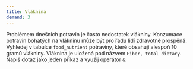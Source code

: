 ```yaml
---
title: Vláknina
demand: 3
---
```


Problémem dnešních potravin je často nedostatek vlákniny. Konzumace potravin bohatých na vlákninu může být pro řadu lidí zdravotně prospěná. Vyhledej v tabulce `food_nutrient` potraviny, které obsahují alespoň 10 gramů vlákniny. Vláknina je uložená pod názvem `Fiber, total dietary`. Napiš dotaz jako jeden příkaz a využij operátor `&`.
